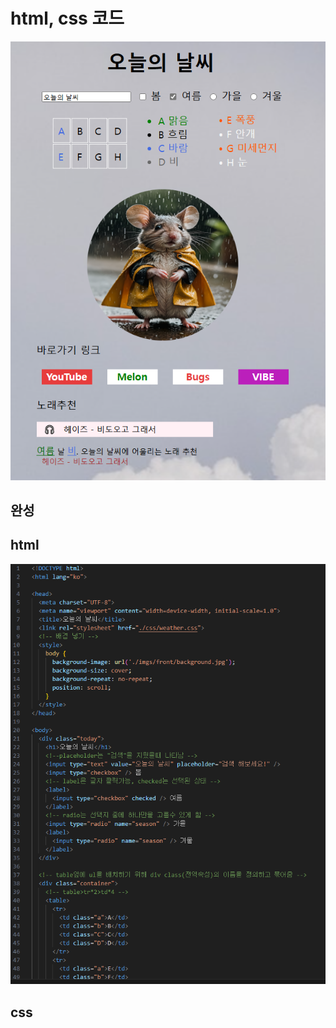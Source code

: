 # html, css 코드
![완성](/선아님/240528-240603/img/완성.PNG)
## 완성

## html

![h1](/선아님/240528-240603/img/h1.PNG)

## css